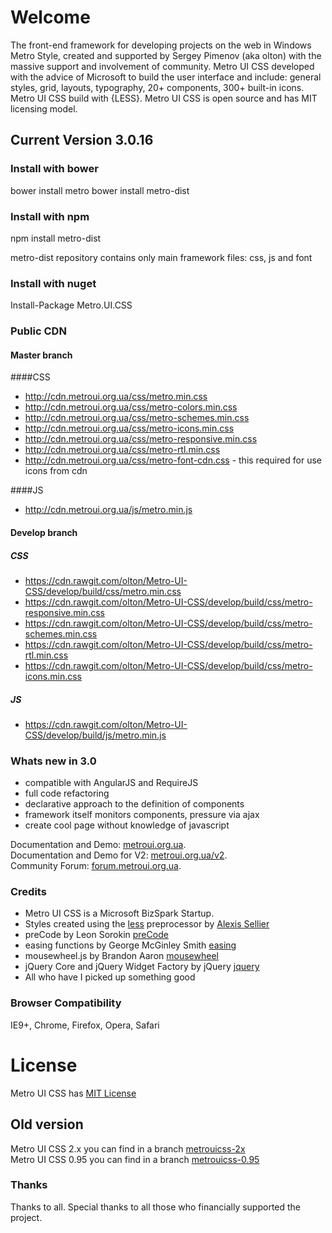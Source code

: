 # Welcome
The front-end framework for developing projects on the web in Windows Metro Style, created and supported by Sergey Pimenov (aka olton) with the massive support and involvement of community. Metro UI CSS developed with the advice of Microsoft to build the user interface and include: general styles, grid, layouts, typography, 20+ components, 300+ built-in icons. Metro UI CSS build with {LESS}. Metro UI CSS is open source and has MIT licensing model.
 
## Current Version 3.0.16

### Install with bower
 bower install metro
 bower install metro-dist

### Install with npm
 npm install metro-dist

metro-dist repository contains only main framework files: css, js and font

### Install with nuget
Install-Package Metro.UI.CSS

### Public CDN

#### Master branch
####CSS
-  http://cdn.metroui.org.ua/css/metro.min.css
-  http://cdn.metroui.org.ua/css/metro-colors.min.css 
-  http://cdn.metroui.org.ua/css/metro-schemes.min.css 
-  http://cdn.metroui.org.ua/css/metro-icons.min.css 
-  http://cdn.metroui.org.ua/css/metro-responsive.min.css 
-  http://cdn.metroui.org.ua/css/metro-rtl.min.css 
-  http://cdn.metroui.org.ua/css/metro-font-cdn.css - this required for use icons from cdn

####JS
- http://cdn.metroui.org.ua/js/metro.min.js

#### Develop branch
##### CSS

 - https://cdn.rawgit.com/olton/Metro-UI-CSS/develop/build/css/metro.min.css
 - https://cdn.rawgit.com/olton/Metro-UI-CSS/develop/build/css/metro-responsive.min.css 
 - https://cdn.rawgit.com/olton/Metro-UI-CSS/develop/build/css/metro-schemes.min.css
 - https://cdn.rawgit.com/olton/Metro-UI-CSS/develop/build/css/metro-rtl.min.css
 - https://cdn.rawgit.com/olton/Metro-UI-CSS/develop/build/css/metro-icons.min.css
 
##### JS

 - https://cdn.rawgit.com/olton/Metro-UI-CSS/develop/build/js/metro.min.js


### Whats new in 3.0
+ compatible with AngularJS and RequireJS
+ full code refactoring
+ declarative approach to the definition of components
+ framework itself monitors components, pressure via ajax
+ create cool page without knowledge of javascript

 Documentation and Demo: [metroui.org.ua](http://metroui.org.ua/).   
 Documentation and Demo for V2: [metroui.org.ua/v2](http://metroui.org.ua/v2).   
 Community Forum: [forum.metroui.org.ua](http://forum.metroui.org.ua).  

### Credits
- Metro UI CSS is a Microsoft BizSpark Startup.
- Styles created using the [less](http://lesscss.org) preprocessor by  [Alexis Sellier](https://github.com/cloudhead)
- preCode by Leon Sorokin [preCode](https://github.com/leeoniya/preCode.js)
- easing functions by George McGinley Smith [easing](http://gsgd.co.uk/sandbox/jquery/easing/)
- mousewheel.js by Brandon Aaron [mousewheel](http://brandonaaron.net)
- jQuery Core and jQuery Widget Factory by jQuery [jquery](https://jquery.com/)
- All who have I picked up something good

### Browser Compatibility
IE9+, Chrome, Firefox, Opera, Safari

# License
Metro UI CSS has [MIT License](http://metroui.org.ua/license.html)

## Old version
Metro UI CSS 2.x you can find in a branch [metrouicss-2x](https://github.com/olton/Metro-UI-CSS/tree/metrouicss-2x)     
Metro UI CSS 0.95 you can find in a branch [metrouicss-0.95](https://github.com/olton/Metro-UI-CSS/tree/metrouicss-0.95) 

### Thanks
Thanks to all. Special thanks to all those who financially supported the project.    
    
        
        
